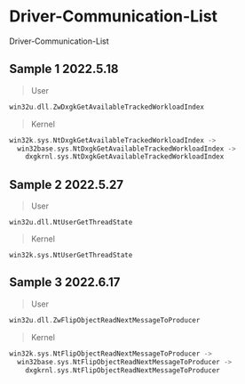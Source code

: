 # Driver-Communication-List
Driver-Communication-List

## Sample 1 2022.5.18
> User
``` C++
win32u.dll.ZwDxgkGetAvailableTrackedWorkloadIndex
```
> Kernel
``` C++
win32k.sys.NtDxgkGetAvailableTrackedWorkloadIndex ->
  win32base.sys.NtDxgkGetAvailableTrackedWorkloadIndex ->
    dxgkrnl.sys.NtDxgkGetAvailableTrackedWorkloadIndex
```

## Sample 2 2022.5.27
> User
```
win32u.dll.NtUserGetThreadState
```
> Kernel
```
win32k.sys.NtUserGetThreadState
```


## Sample 3 2022.6.17
> User
``` C++
win32u.dll.ZwFlipObjectReadNextMessageToProducer
```
> Kernel
``` C++
win32k.sys.NtFlipObjectReadNextMessageToProducer ->
  win32base.sys.NtFlipObjectReadNextMessageToProducer ->
    dxgkrnl.sys.NtFlipObjectReadNextMessageToProducer
```

